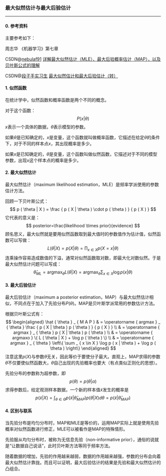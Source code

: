### 最大似然估计与最大后验估计

------

#### 0. 参考资料

主要参考如下：

周志华	《机器学习》第七章

CSDN@[nebulaf91](https://me.csdn.net/u011508640) [详解最大似然估计（MLE）、最大后验概率估计（MAP），以及贝叶斯公式的理解](https://blog.csdn.net/u011508640/article/details/72815981)

CSDN@[段子手实习生](https://www.cnblogs.com/shixisheng/) [最大似然估计和最大后验估计（转）](https://www.cnblogs.com/shixisheng/p/7136890.html)

#### 1. 似然函数

在统计学中，似然函数和概率函数是两个不同的概念。

对于这个函数：
$$
P ( x | \theta )
$$
$x$表示一个具体的数据，$\theta$表示模型的参数。

如果$\theta$是已知确定的，$x$是变量，这个函数就叫做概率函数，它描述在给定$\theta$的条件下，对于不同的样本点$x$，其出现概率是多少。

如果$x$是已知确定的，$\theta$是变量，这个函数叫做似然函数，它描述对于不同的模型参数，出现$x$这个样本点的概率是多少。

#### 2. 最大似然估计

最大似然估计（maximum likelihood estimation，MLE）是频率学派使用的参数估计方法。

回顾一下贝叶斯公式：
$$
p ( \theta | X ) = \frac { p ( X | \theta ) \cdot p ( \theta ) } { p ( X ) }
$$
它代表的意义是：
$$
posterior=\frac{likelihood \times prior}{evidence}
$$
顾名思义，最大似然就是要用似然函数取到最大值时的参数值作为估计值，似然函数可以写做：
$$
L ( \theta | X ) = p ( X | \theta ) = \prod _ { x \in X } p ( X = x | \theta )
$$
连乘操作容易造成数值的下溢，通常对似然函数取对数，即最大化对数似然。于是最大似然估计问题可以写成：
$$
\hat { \theta } _ { M L } = \operatorname { argmax } _ { \theta } L ( \theta | X ) = \operatorname { argmax } _ { \theta } \sum _ { x \in X } \log p ( x | \theta )
$$

#### 3. 最大后验估计

最大后验估计（maximum a posterior estimation，MAP）与最大似然估计相似，不同点在于加入了先验分布$P(\theta)$。MAP是贝叶斯学派常用的参数估计方法。

根据贝叶斯公式有：
$$
\begin{aligned} \hat { \theta } _ { M A P } & = \operatorname { argmax } _ { \theta } \frac { p ( X | \theta ) p ( \theta ) } { p ( X ) } \\ & = \operatorname { argmax } _ { \theta } p ( X | \theta ) p ( \theta ) \\ & = \operatorname { argmaxo } \{ L ( \theta | X ) + \log p ( \theta ) \} \\ & = \operatorname { argmax } _ { \theta } \left\{ \sum _ { x \in X } \log p ( x | \theta ) + \log p ( \theta ) \right\} \end{aligned}
$$
注意这里$p(X)$与参数$\theta$无关，因此等价于要使分子最大。直观上，MAP求得的参数$\theta$不仅要使似然函数大，$\theta$自己出现的先验概率也要大（有点类似正则化的思想）。

先验分布的参数称为超参数，即
$$
p ( \theta ) = p ( \theta | \alpha )
$$
求得参数后，给定观测样本数据，一个新的样本值$\tilde { x }$发生的概率是
$$
p ( \tilde { x } | X ) = \int _ { \theta \in \Theta } p ( \tilde { x } | \hat { \theta } _ { M A P } ) p ( \theta | X ) d \theta = p ( \tilde { x } | \hat { \theta } _ { M A P } )
$$

#### 4. 区别与联系

当先验分布是均匀分布时，MAP和MLE是等价的，运用MAP实际上就是使用先验概率对似然函数进行修正，MLE可以被看作是MAP的特殊情形。

先验服从均匀分布时，被称为无信息先验（non-informative prior），通俗的说就是“让数据自己说话”，此时贝叶斯方法等同于频率方法。 

随着数据的增加，先验的作用越来越弱，数据的作用越来越强，参数的分布会向着最大似然估计靠拢。而且可以证明，最大后验估计的结果是先验和最大似然估计的凸组合。